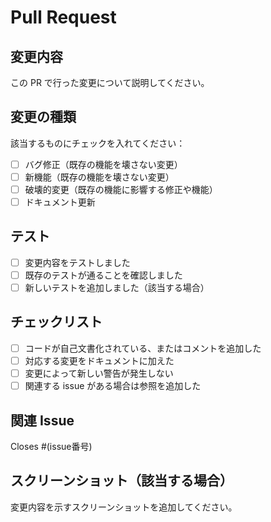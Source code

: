 # Pull Request

## 変更内容
この PR で行った変更について説明してください。

## 変更の種類
該当するものにチェックを入れてください：

- [ ] バグ修正（既存の機能を壊さない変更）
- [ ] 新機能（既存の機能を壊さない変更）
- [ ] 破壊的変更（既存の機能に影響する修正や機能）
- [ ] ドキュメント更新

## テスト
- [ ] 変更内容をテストしました
- [ ] 既存のテストが通ることを確認しました
- [ ] 新しいテストを追加しました（該当する場合）

## チェックリスト
- [ ] コードが自己文書化されている、またはコメントを追加した
- [ ] 対応する変更をドキュメントに加えた
- [ ] 変更によって新しい警告が発生しない
- [ ] 関連する issue がある場合は参照を追加した

## 関連 Issue
Closes #(issue番号)

## スクリーンショット（該当する場合）
変更内容を示すスクリーンショットを追加してください。